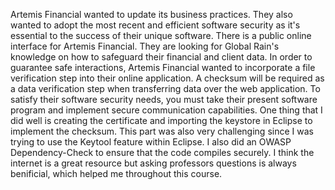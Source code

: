 Artemis Financial wanted to update its business practices. They also wanted to adopt the most recent and efficient software security as it's essential to the success of their unique software. 
There is a public online interface for Artemis Financial. They are looking for Global Rain's knowledge on how to safeguard their financial and client data.
In order to guarantee safe interactions, Artemis Financial wanted to incorporate a file verification step into their online application. A checksum will be required as a data verification step when transferring data over the web application. 
To satisfy their software security needs, you must take their present software program and implement secure communication capabilities. 
One thing that I did well is creating the certificate and importing the keystore in Eclipse to implement the checksum. This part was also very challenging since I was trying to use the Keytool feature within Eclipse.
I also did an OWASP Dependency-Check to ensure that the code compiles securely. 
I think the internet is a great resource but asking professors questions is always benificial, which helped me throughout this course.
